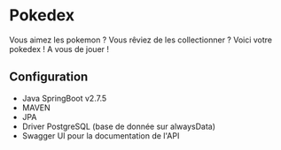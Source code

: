 # Pokedex

Vous aimez les pokemon ? Vous rêviez de les collectionner ?
Voici votre pokedex ! A vous de jouer !

## Configuration

- Java SpringBoot v2.7.5
- MAVEN
- JPA 
- Driver PostgreSQL (base de donnée sur alwaysData)
- Swagger UI pour la documentation de l'API
